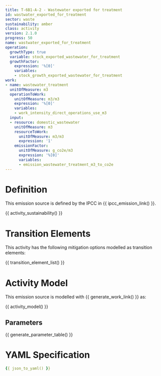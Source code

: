 ```yaml
---
title: T-6B1-A-2 - Wastewater exported for treatment
id: wastwater_exported_for_treatment
sector: waste
sustainability: amber
class: activity
version: 2.1.0
progress: 50
name: wastwater_exported_for_treatment
operation:
  growthType: true
  variable: stock_exported_wastewater_for_treatment
  growthFactor:
    expression: '%[0]'
    variables:
    - stock_growth_exported_wastewater_for_treatment
work:
- name: wastewater_treatment
  unitOfMeasure: m3
  operationToWork:
    unitOfMeasure: m3/m3
    expression: '%[0]'
    variables:
    - work_intensity_direct_operations_use_m3
  input:
  - resource: domestic_wastewater
    unitOfMeasure: m3
    resourceToWork:
      unitOfMeasure: m3/m3
      expression: '1'
    emissionFactor:
      unitOfMeasure: g_co2e/m3
      expression: '%[0]'
      variables:
      - emission_wastewater_treatment_m3_to_co2e
---
```

# Definition
This emission source is defined by the IPCC in {{ ipcc_emission_link() }}.


{{ activity_sustainability() }}

# Transition Elements

This activity has the following mitigation options modelled as transition elements:

{{ transition_element_list() }}

# Activity Model
This emission source is modelled with {{ generate_work_link() }} as:

{{ activity_model() }}

## Parameters

{{ generate_parameter_table() }}

# YAML Specification

```yaml
{{ json_to_yaml() }}
```
